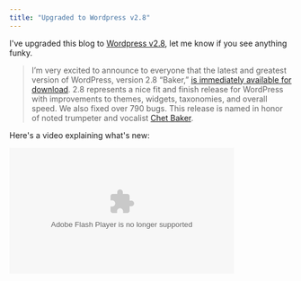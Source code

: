 ```yaml
---
title: "Upgraded to Wordpress v2.8"
---
```

<p>I've upgraded this blog to <a href="https://wordpress.org/development/2009/06/wordpress-28/">Wordpress v2.8</a>, let me know if you see anything funky.</p>
<blockquote><p>I’m very excited to announce to everyone that the latest and greatest version of WordPress, version 2.8 “Baker,” <a href="https://wordpress.org/download/">is immediately available for download</a>. 2.8 represents a nice fit and finish release for WordPress with improvements to themes, widgets, taxonomies, and overall speed. We also fixed over 790 bugs. This release is named in honor of noted trumpeter and vocalist <a href="https://en.wikipedia.org/wiki/Chet_Baker">Chet Baker</a>.</p></blockquote>
<p>Here's a video explaining what's new:</p>
<p><embed src="https://v.wordpress.com/Pu3T4X8l" type="application/x-shockwave-flash" width="400" height="224" allowscriptaccess="always" allowfullscreen="true"></embed></p>
